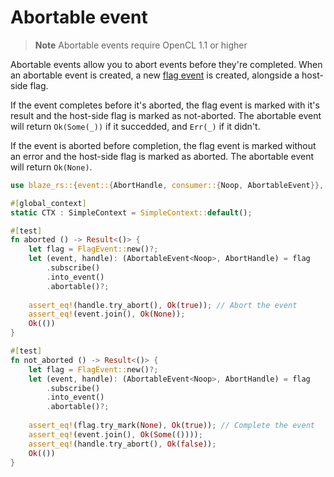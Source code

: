 # Abortable event

> **Note** Abortable events require OpenCL 1.1 or higher

Abortable events allow you to abort events before they're completed. When an abortable event is created, a new [flag event](flag) is created, alongside a host-side flag.

If the event completes before it's aborted, the flag event is marked with it's result and the host-side flag is marked as not-aborted. The abortable event will return `Ok(Some(_))` if it succedded, and `Err(_)` if it didn't.

If the event is aborted before completion, the flag event is marked without an error and the host-side flag is marked as aborted. The abortable event will return `Ok(None)`.

```rust
use blaze_rs::{event::{AbortHandle, consumer::{Noop, AbortableEvent}}, prelude::*};

#[global_context]
static CTX : SimpleContext = SimpleContext::default();

#[test]
fn aborted () -> Result<()> {
    let flag = FlagEvent::new()?;
    let (event, handle): (AbortableEvent<Noop>, AbortHandle) = flag
        .subscribe()
        .into_event()
        .abortable()?;
    
    assert_eq!(handle.try_abort(), Ok(true)); // Abort the event
    assert_eq!(event.join(), Ok(None));
    Ok(())
}

#[test]
fn not_aborted () -> Result<()> {
    let flag = FlagEvent::new()?;
    let (event, handle): (AbortableEvent<Noop>, AbortHandle) = flag
        .subscribe()
        .into_event()
        .abortable()?;
    
    assert_eq!(flag.try_mark(None), Ok(true)); // Complete the event
    assert_eq!(event.join(), Ok(Some(())));
    assert_eq!(handle.try_abort(), Ok(false));
    Ok(())
}
```